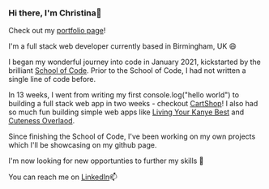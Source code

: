 ### Hi there, I'm Christina👋

Check out my [portfolio page](https://christina-ma.netlify.app/)!

I'm a full stack web developer currently based in Birmingham, UK 😄

I began my wonderful journey into code in January 2021, kickstarted by the brilliant [School of Code](https://www.schoolofcode.co.uk).
Prior to the School of Code, I had not written a single line of code before. 

In 13 weeks, I went from writing my first console.log("hello world") to building a full stack web app in two weeks - checkout [CartShop](https://cartshop.netlify.app/)! I also had so much fun building simple web apps like [Living Your Kanye Best](https://living-your-kanye-best.netlify.app/) and [Cuteness Overlaod](https://cuteness.netlify.app/). 

Since finishing the School of Code, I've been working on my own projects which I'll be showcasing on my github page. 

I'm now looking for new opportunties to further my skills 🌱 

You can reach me on [LinkedIn](https://www.linkedin.com/in/christina-j-ma/)📫 
